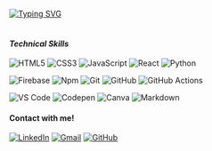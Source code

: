 [![Typing SVG](https://readme-typing-svg.herokuapp.com?color=7C337A&height=100&lines=%E2%80%BA+Hello+there!+I'm+B%C3%BC%C5%9Fra+;%E2%80%BA+I'm+a+front-end+developer)](https://git.io/typing-svg)
<br><br>

#### _Technical Skills_

![HTML5](https://img.shields.io/badge/HTML5-chocolate?style=flat-square&logo=html5&logoColor=white&style=flat-square) ![CSS3](https://img.shields.io/badge/-CSS3-%231572B6?style=flat-square&logo=css3&style=flat-square) ![JavaScript](https://img.shields.io/badge/JavaScript-yellow?style=flat-square&logo=javascript&logoColor=white&style=flat-square) ![React](https://img.shields.io/badge/-React-61DAFB?style=flat-square&logo=react&logoColor=ffffff&style=flat-square) ![Python](https://img.shields.io/badge/python-3670A0?style=flat-square&logo=python&logoColor=ffdd54&style=flat-square)

![Firebase](https://img.shields.io/badge/-Firebase-FFCA28?style=flat-square&logo=firebase&logoColor=ffffff&style=flat-square) ![Npm](https://img.shields.io/badge/-npm-CB3837?style=flat-square&logo=npm&style=flat-square) ![Git](https://img.shields.io/badge/-Git-%23F05032?style=flat-square&logo=git&logoColor=%23ffffff&style=flat-square) ![GitHub](https://img.shields.io/badge/-GitHub-181717?style=flat-square&logo=github&style=flat-square) ![GitHub Actions](https://img.shields.io/badge/github%20actions-%232671E5.svg?style=flat-square&logo=githubactions&logoColor=white&style=flat-square)

![VS Code](http://img.shields.io/badge/-VS%20Code-007ACC?style=flat-square&logo=visual-studio-code&logoColor=ffffff&style=flat-square) ![Codepen](https://img.shields.io/badge/Codepen-000000?style=flat-square&logo=codepen&logoColor=white&style=flat-square) ![Canva](https://img.shields.io/badge/Canva-%2300C4CC.svg?style=flat-square&logo=Canva&logoColor=white&style=flat-square) ![Markdown](https://img.shields.io/badge/markdown-%23000000.svg?style=flat-square&logo=markdown&logoColor=white&style=flat-square)

#### Contact with me!

<a href="https://www.linkedin.com/in/sıdıka-büşra-özen-062b12156/"><img src="https://img.icons8.com/bubbles/50/000000/linkedin.png" alt="LinkedIn"/></a>
<a href="mailto:sbozenn@gmail.com"><img src="https://img.icons8.com/bubbles/50/000000/gmail.png" alt="Gmail"/></a>
<a href="https://github.com/sbozen"><img src="https://img.icons8.com/bubbles/50/000000/github.png" alt="GitHub"/></a>

<!--
**sbozen/sbozen** is a ✨ _special_ ✨ repository because its `README.md` (this file) appears on your GitHub profile.

Here are some ideas to get you started:

- 🔭 I’m currently working on ...
- 👯 I’m looking to collaborate on ...
- 🤔 I’m looking for help with ...
- 💬 Ask me about ...
- 📫 How to reach me: ...
- 😄 Pronouns: ...
- ⚡ Fun fact: ...
  -->
